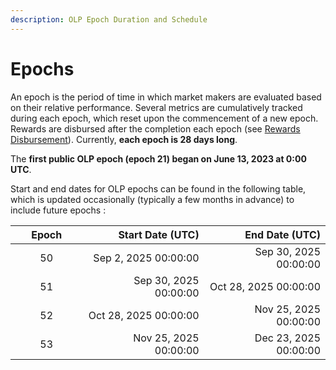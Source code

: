 ```yaml
---
description: OLP Epoch Duration and Schedule
---
```


# Epochs

An epoch is the period of time in which market makers are evaluated based on their relative performance. Several metrics are cumulatively tracked during each epoch, which reset upon the commencement of a new epoch. Rewards are disbursed after the completion each epoch (see [Rewards Disbursement](reward-disbursements.md)). Currently, **each epoch is 28 days long**.

The **first public OLP epoch (epoch 21) began on June 13, 2023 at 0:00 UTC**.

Start and end dates for OLP epochs can be found in the following table, which is updated occasionally (typically a few months in advance) to include future epochs :

<table><thead><tr><th width="99.33333333333331" align="center">Epoch</th><th align="right">Start Date (UTC)</th><th align="right">End Date (UTC)</th></tr></thead><tbody><tr><td align="center">50</td><td align="right">Sep 2, 2025 00:00:00</td><td align="right">Sep 30, 2025 00:00:00</td></tr><tr><td align="center">51</td><td align="right">Sep 30, 2025 00:00:00</td><td align="right">Oct 28, 2025 00:00:00</td></tr><tr><td align="center">52</td><td align="right">Oct 28, 2025 00:00:00</td><td align="right">Nov 25, 2025 00:00:00</td></tr><tr><td align="center">53</td><td align="right">Nov 25, 2025 00:00:00</td><td align="right">Dec 23, 2025 00:00:00</td></tr></tbody></table>
